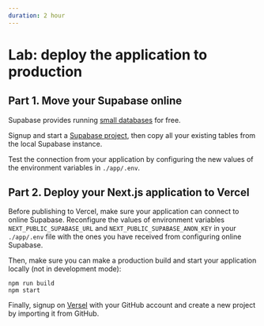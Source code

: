 ```yaml
---
duration: 2 hour
---
```


# Lab: deploy the application to production

## Part 1. Move your Supabase online

Supabase provides running [small databases](https://supabase.com/pricing) for free.

Signup and start a [Supabase project](app.supabase.com), then copy all your existing tables from the local Supabase instance.

Test the connection from your application by configuring the new values of the environment variables in `./app/.env`.

## Part 2. Deploy your Next.js application to Vercel

Before publishing to Vercel, make sure your application can connect to online Supabase. Reconfigure the values of environment variables `NEXT_PUBLIC_SUPABASE_URL` and `NEXT_PUBLIC_SUPABASE_ANON_KEY` in your `./app/.env` file with the ones you have received from configuring online Supabase.

Then, make sure you can make a production build and start your application locally (not in development mode):

```
npm run build
npm start
```

Finally, signup on [Versel](https://vercel.com) with your GitHub account and create a new project by importing it from GitHub.
